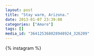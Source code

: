 ```yaml
---
layout: post
title: "Stay warm, Arizona."
date: 2013-01-07 23:39:08
categories: ["Amaro"]
tags: []
media_id: "364125368028948924_326209"
---
```


{% instagram %}
